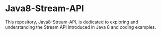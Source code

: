 # Java8-Stream-API
 This repository, Java8-Stream-API, is dedicated to exploring and understanding the Stream API introduced in Java 8 and coding examples.
